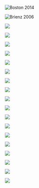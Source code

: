 ![Boston 2014](https://lutherie.github.io/dossier-photos-Github/stages-et-performances/Boston2014-full.jpg#left)

![Brienz 2006](https://lutherie.github.io/dossier-photos-Github/stages-et-performances/Brienz2006-full.jpg#left)

![](https://lutherie.github.io/dossier-photos-Github/stages-et-performances/#left)

![](https://lutherie.github.io/dossier-photos-Github/stages-et-performances/#left)

![](https://lutherie.github.io/dossier-photos-Github/stages-et-performances/#left)

![](https://lutherie.github.io/dossier-photos-Github/stages-et-performances/#left)

![](https://lutherie.github.io/dossier-photos-Github/stages-et-performances/#left)

![](https://lutherie.github.io/dossier-photos-Github/stages-et-performances/#left)

![](https://lutherie.github.io/dossier-photos-Github/stages-et-performances/#left)

![](https://lutherie.github.io/dossier-photos-Github/stages-et-performances/#left)

![](https://lutherie.github.io/dossier-photos-Github/stages-et-performances/#left)

![](https://lutherie.github.io/dossier-photos-Github/stages-et-performances/#left)

![](https://lutherie.github.io/dossier-photos-Github/stages-et-performances/#left)

![](https://lutherie.github.io/dossier-photos-Github/stages-et-performances/#left)

![](https://lutherie.github.io/dossier-photos-Github/stages-et-performances/#left)

![](https://lutherie.github.io/dossier-photos-Github/stages-et-performances/#left)

![](https://lutherie.github.io/dossier-photos-Github/stages-et-performances/#left)

![](https://lutherie.github.io/dossier-photos-Github/stages-et-performances/#left)

![](https://lutherie.github.io/dossier-photos-Github/stages-et-performances/#left)

![](https://lutherie.github.io/dossier-photos-Github/stages-et-performances/#left)
